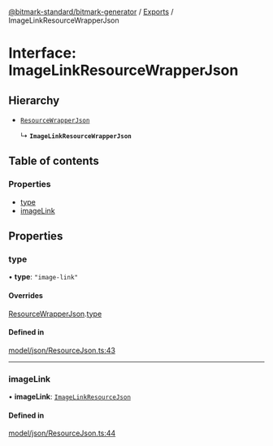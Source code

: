 [@bitmark-standard/bitmark-generator](../API.md) / [Exports](../modules.md) / ImageLinkResourceWrapperJson

# Interface: ImageLinkResourceWrapperJson

## Hierarchy

- [`ResourceWrapperJson`](ResourceWrapperJson.md)

  ↳ **`ImageLinkResourceWrapperJson`**

## Table of contents

### Properties

- [type](ImageLinkResourceWrapperJson.md#type)
- [imageLink](ImageLinkResourceWrapperJson.md#imageLink)

## Properties

### type

• **type**: ``"image-link"``

#### Overrides

[ResourceWrapperJson](ResourceWrapperJson.md).[type](ResourceWrapperJson.md#type)

#### Defined in

[model/json/ResourceJson.ts:43](https://github.com/getMoreBrain/bitmark-generator/blob/ccb191f/src/model/json/ResourceJson.ts#L43)

___

### imageLink

• **imageLink**: [`ImageLinkResourceJson`](ImageLinkResourceJson.md)

#### Defined in

[model/json/ResourceJson.ts:44](https://github.com/getMoreBrain/bitmark-generator/blob/ccb191f/src/model/json/ResourceJson.ts#L44)
